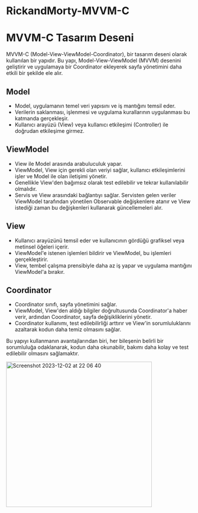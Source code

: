 # RickandMorty-MVVM-C

# MVVM-C Tasarım Deseni

MVVM-C (Model-View-ViewModel-Coordinator), bir tasarım deseni olarak kullanılan bir yapıdır. Bu yapı, Model-View-ViewModel (MVVM) desenini geliştirir ve uygulamaya bir Coordinator ekleyerek sayfa yönetimini daha etkili bir şekilde ele alır.

## Model

- Model, uygulamanın temel veri yapısını ve iş mantığını temsil eder.
- Verilerin saklanması, işlenmesi ve uygulama kurallarının uygulanması bu katmanda gerçekleşir.
- Kullanıcı arayüzü (View) veya kullanıcı etkileşimi (Controller) ile doğrudan etkileşime girmez.

## ViewModel

- View ile Model arasında arabuluculuk yapar.
- ViewModel, View için gerekli olan veriyi sağlar, kullanıcı etkileşimlerini işler ve Model ile olan iletişimi yönetir.
- Genellikle View'den bağımsız olarak test edilebilir ve tekrar kullanılabilir olmalıdır.
- Servis ve View arasındaki bağlantıyı sağlar. Servisten gelen veriler ViewModel tarafından yönetilen Observable değişkenlere atanır ve View istediği zaman bu değişkenleri kullanarak güncellemeleri alır.

## View

- Kullanıcı arayüzünü temsil eder ve kullanıcının gördüğü grafiksel veya metinsel öğeleri içerir.
- ViewModel'e istenen işlemleri bildirir ve ViewModel, bu işlemleri gerçekleştirir.
- View, tembel çalışma prensibiyle daha az iş yapar ve uygulama mantığını ViewModel'a bırakır.

## Coordinator

- Coordinator sınıfı, sayfa yönetimini sağlar.
- ViewModel, View'den aldığı bilgiler doğrultusunda Coordinator'a haber verir, ardından Coordinator, sayfa değişikliklerini yönetir.
- Coordinator kullanımı, test edilebilirliği arttırır ve View'in sorumluluklarını azaltarak kodun daha temiz olmasını sağlar.

Bu yapıyı kullanmanın avantajlarından biri, her bileşenin belirli bir sorumluluğa odaklanarak, kodun daha okunabilir, bakımı daha kolay ve test edilebilir olmasını sağlamaktır.

<img width="394" alt="Screenshot 2023-12-02 at 22 06 40" src="https://github.com/KazimKaganIgci/RickandMorty-MVVM-C/assets/61113947/10a6d6af-ffe4-4d62-ac9c-b901dd9c518b">
